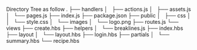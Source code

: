 Directory Tree as follow
.
├── handlers
│   ├── actions.js
│   ├── assets.js
│   └── pages.js
├── index.js
├── package.json
├── public
│   ├── css
│   │   └── style.css
│   └── images
│       └── logo.png
├── routes.js
└── views
    ├── create.hbs
    ├── helpers
    │   └── breaklines.js
    ├── index.hbs
    ├── layout
    │   └── layout.hbs
    ├── login.hbs
    ├── partials
    │   └── summary.hbs
    └── recipe.hbs
